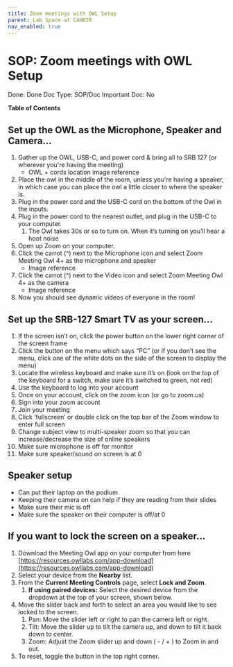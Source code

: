 ```yaml
---
title: Zoom meetings with OWL Setup
parent: Lab Space at CAHBIR
nav_enabled: true 
---
```


# SOP: Zoom meetings with OWL Setup

Done: Done
Doc Type: SOP/Doc
Important Doc: No

**Table of Contents**

## Set up the OWL as the Microphone, Speaker and Camera…

1. Gather up the OWL, USB-C, and power cord & bring all to SRB 127 (or wherever you're having the meeting)
    - OWL + cords location image reference
2. Place the owl in the middle of the room, unless you're having a speaker, in which case you can place the owl a little closer to where the speaker is. 
3.  Plug in the power cord and the USB-C cord on the bottom of the Owl in the inputs. 
4.  Plug in the power cord to the nearest outlet, and plug in the USB-C to your computer.
    1. The Owl takes 30s or so to turn on. When it’s turning on you’ll hear a hoot noise
5.  Open up Zoom on your computer. 
6. Click the carrot (^) next to the Microphone icon and select Zoom Meeting Owl 4+ as the microphone and speaker
    - Image reference
7. Click the carrot (^) next to the Video icon and select Zoom Meeting Owl 4+ as the camera
    - Image reference
8. Now you should see dynamic videos of everyone in the room!

## Set up the SRB-127 Smart TV as your screen…

1. If the screen isn’t on, click the power button on the lower right corner of the screen frame
2. Click the button on the menu which says “PC” (or if you don’t see the menu, click one of the white dots on the side of the screen to display the menu)
3. Locate the wireless keyboard and make sure it’s on (look on the top of the keyboard for a switch, make sure it’s switched to green, not red)
4. Use the keyboard to log into your account
5. Once on your account, click on the zoom icon (or go to zoom.us) 
6. Sign into your zoom account 
7. Join your meeting
8. Click ‘fullscreen’ or double click on the top bar of the Zoom window to enter full screen
9. Change subject view to multi-speaker zoom so that you can increase/decrease the size of online speakers
10. Make sure microphone is off for monitor
11. Make sure speaker/sound on screen is at 0

## Speaker setup

- Can put their laptop on the podium
- Keeping their camera on can help if they are reading from their slides
- Make sure their mic is off
- Make sure the speaker on their computer is off/at 0

## If you want to lock the screen on a speaker…

1. Download the Meeting Owl app on your computer from here [https://resources.owllabs.com/app-download](https://resources.owllabs.com/app-download) 
2. Select your device from the **Nearby** list.
3. From the **Current Meeting Controls** page, select **Lock and Zoom**.
    1. **If using paired devices:** Select the desired device from the dropdown at the top of your screen, shown below.
4. Move the slider back and forth to select an area you would like to see locked to the screen.
    1. Pan: Move the slider left or right to pan the camera left or right.
    2. Tilt: Move the slider up to tilt the camera up, and down to tilt it back down to center.
    3. Zoom: Adjust the Zoom slider up and down ( - / + ) to Zoom in and out.
5. To reset, toggle the button in the top right corner.